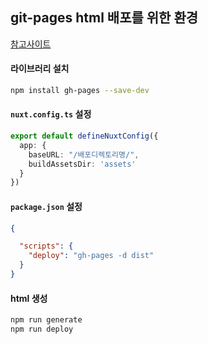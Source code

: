 ## git-pages html 배포를 위한 환경 
[참고사이트](https://github.com/lucpotage/nuxt-github-pages)

#### 라이브러리 설치
```bash
npm install gh-pages --save-dev
```
#### `nuxt.config.ts` 설정
```typescript 
export default defineNuxtConfig({
  app: {
    baseURL: "/배포디렉토리명/",
    buildAssetsDir: 'assets'
  }
})
```
#### `package.json` 설정
```json
{

  "scripts": {
    "deploy": "gh-pages -d dist"
  }
}
```

#### html 생성
```bash
npm run generate
npm run deploy
```
